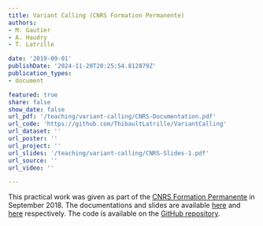 ```yaml
---
title: Variant Calling (CNRS Formation Permanente)
authors:
- M. Gautier
- A. Haudry
- T. Latrille

date: '2019-09-01'
publishDate: '2024-11-20T20:25:54.812879Z'
publication_types:
- document

featured: true
share: false
show_date: false
url_pdf: '/teaching/variant-calling/CNRS-Documentation.pdf'
url_code: 'https://github.com/ThibaultLatrille/VariantCalling'
url_dataset: ''
url_poster: ''
url_project: ''
url_slides: '/teaching/variant-calling/CNRS-Slides-1.pdf'
url_source: ''
url_video: ''

---
```


This practical work was given as part of the [CNRS Formation Permanente](https://cnrsformation.cnrs.fr) in September 2018.
The documentations and slides are available [here](teaching/variant-calling/CNRS-Documentation.pdf) and [here](teaching/variant-calling/CNRS-Slides-1.pdf) respectively.
The code is available on the [GitHub repository](https://github.com/ThibaultLatrille/VariantCalling).